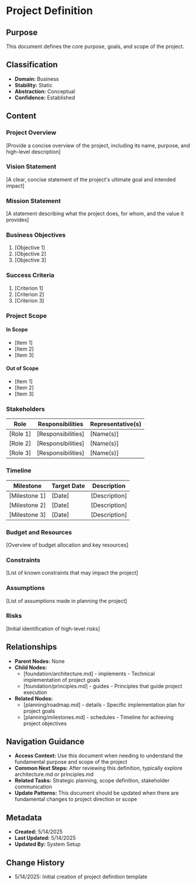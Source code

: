 # Project Definition

## Purpose
This document defines the core purpose, goals, and scope of the project.

## Classification
- **Domain:** Business
- **Stability:** Static
- **Abstraction:** Conceptual
- **Confidence:** Established

## Content

### Project Overview

[Provide a concise overview of the project, including its name, purpose, and high-level description]

### Vision Statement

[A clear, concise statement of the project's ultimate goal and intended impact]

### Mission Statement

[A statement describing what the project does, for whom, and the value it provides]

### Business Objectives

1. [Objective 1]
2. [Objective 2]
3. [Objective 3]

### Success Criteria

1. [Criterion 1]
2. [Criterion 2]
3. [Criterion 3]

### Project Scope

#### In Scope

- [Item 1]
- [Item 2]
- [Item 3]

#### Out of Scope

- [Item 1]
- [Item 2]
- [Item 3]

### Stakeholders

| Role | Responsibilities | Representative(s) |
|------|-----------------|-------------------|
| [Role 1] | [Responsibilities] | [Name(s)] |
| [Role 2] | [Responsibilities] | [Name(s)] |
| [Role 3] | [Responsibilities] | [Name(s)] |

### Timeline

| Milestone | Target Date | Description |
|-----------|------------|-------------|
| [Milestone 1] | [Date] | [Description] |
| [Milestone 2] | [Date] | [Description] |
| [Milestone 3] | [Date] | [Description] |

### Budget and Resources

[Overview of budget allocation and key resources]

### Constraints

[List of known constraints that may impact the project]

### Assumptions

[List of assumptions made in planning the project]

### Risks

[Initial identification of high-level risks]

## Relationships
- **Parent Nodes:** None
- **Child Nodes:** 
  - [foundation/architecture.md] - implements - Technical implementation of project goals
  - [foundation/principles.md] - guides - Principles that guide project execution
- **Related Nodes:** 
  - [planning/roadmap.md] - details - Specific implementation plan for project goals
  - [planning/milestones.md] - schedules - Timeline for achieving project objectives

## Navigation Guidance
- **Access Context:** Use this document when needing to understand the fundamental purpose and scope of the project
- **Common Next Steps:** After reviewing this definition, typically explore architecture.md or principles.md
- **Related Tasks:** Strategic planning, scope definition, stakeholder communication
- **Update Patterns:** This document should be updated when there are fundamental changes to project direction or scope

## Metadata
- **Created:** 5/14/2025
- **Last Updated:** 5/14/2025
- **Updated By:** System Setup

## Change History
- 5/14/2025: Initial creation of project definition template

